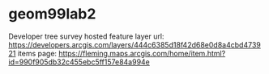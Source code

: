 # geom99lab2

Developer tree survey hosted feature layer url: https://developers.arcgis.com/layers/444c6385d18f42d68e0d8a4cbd473921
items page: https://fleming.maps.arcgis.com/home/item.html?id=990f905db32c455ebc5ff157e84a994e
